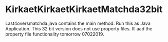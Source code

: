 # KirkaetKirkaetKirkaetMatchda32bit

Last4oversmatchda.java contains the main method. Run this as Java Application.
This 32 bit version does not use property files.
Ill aad the property file functionality tomorrow 07022019.
